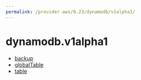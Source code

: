 ```yaml
---
permalink: /provider-aws/0.23/dynamodb/v1alpha1/
---
```


# dynamodb.v1alpha1



* [backup](backup.md)
* [globalTable](globalTable.md)
* [table](table.md)